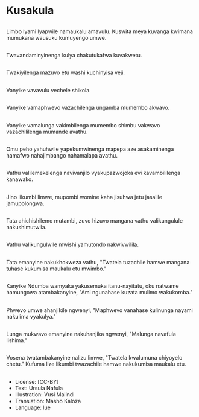 # Kusakula

##
Limbo lyami lyapwile namaukalu amavulu. Kuswita meya kuvanga kwimana mumukana wausuku kumuyengo umwe.

##
Twavandaminyinenga kulya chakutukafwa kuvakwetu.

##
Twakiyilenga mazuvo etu washi kuchinyisa veji.

##
Vanyike vavavulu vechele shikola.

##
Vanyike vamaphwevo vazachilenga ungamba mumembo akwavo.

##
Vanyike vamalunga vakimbilenga mumembo shimbu vakwavo vazachililenga mumande avathu.

##
Omu peho yahuhwile yapekumwinenga mapepa aze asakaminenga hamafwo nahajimbango nahamalapa avathu.

##
Vathu valilemekelenga navivanjilo vyakupazwojoka evi kavambililenga kanawako.

##
Jino likumbi limwe, mupombi womine kaha jisuhwa jetu jasalile jamupolongwa.

##
Tata ahichishilemo mutambi, zuvo hizuvo mangana vathu valikungulule nakushimutwila.

##
Vathu valikungulwile mwishi yamutondo nakwivwilila.

##
Tata emanyine nakukhokweza vathu, "Twatela tuzachile hamwe mangana tuhase kukumisa maukalu etu mwimbo."

##
Kanyike Ndumba wamyaka yakusemuka itanu-nayitatu, oku natwame hamungowa atambakanyine, "Ami ngunahase kuzata mulimo wakukomba."

##
Phwevo umwe ahanjikile ngwenyi, "Maphwevo vanahase kulinunga nayami nakulima vyakulya."

##
Lunga mukwavo emanyine nakuhanjika ngwenyi, "Malunga navafula lishima."

##
Vosena twatambakanyine nalizu limwe, "Twatela kwalumuna chiyoyelo chetu." Kufuma lize likumbi twazachile hamwe nakukumisa maukalu etu.

##
* License: [CC-BY]
* Text: Ursula Nafula
* Illustration: Vusi Malindi
* Translation: Masho Kaloza
* Language: lue
